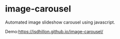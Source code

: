 # image-carousel
Automated image slideshow carousel using javascript.

Demo:https://isdhillon.github.io/image-carousel/
